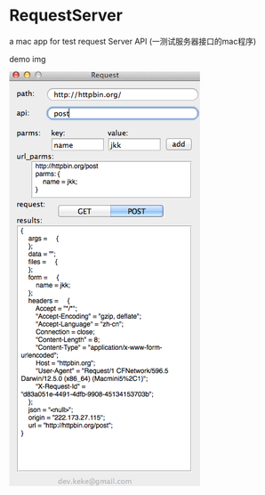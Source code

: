 RequestServer
=============

a mac app for test request Server API (一测试服务器接口的mac程序)

demo img

![image](demo.png)